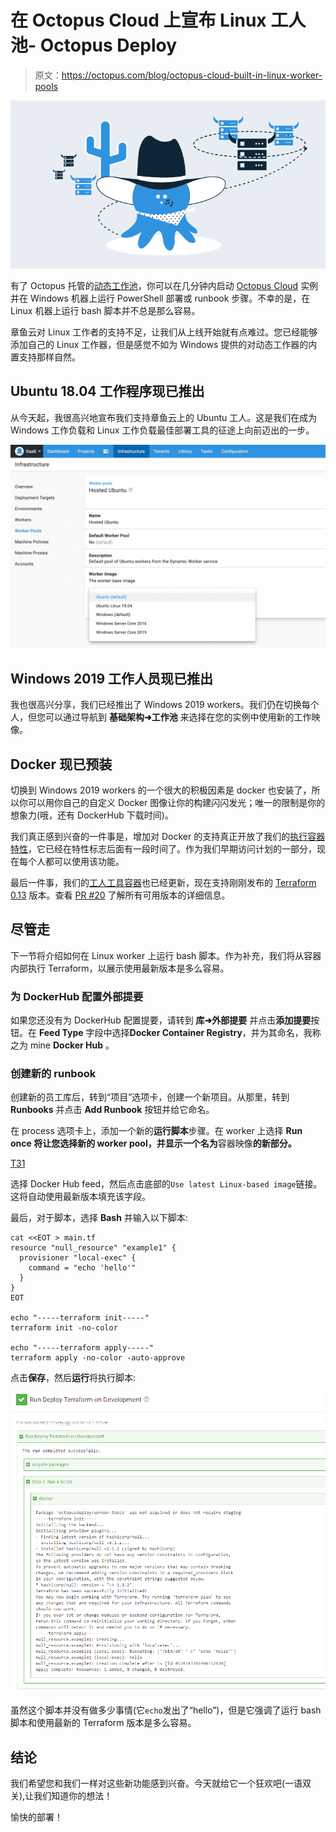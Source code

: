 # 在 Octopus Cloud 上宣布 Linux 工人池- Octopus Deploy

> 原文：<https://octopus.com/blog/octopus-cloud-built-in-linux-worker-pools>

[![Announcing Linux worker pools on Octopus Cloud](img/cdb0f1d456a91c1cf6e9fe060067bbe5.png)](#)

有了 Octopus 托管的[动态工作池](https://octopus.com/docs/infrastructure/workers/dynamic-worker-pools)，你可以在几分钟内启动 [Octopus Cloud](https://octopus.com/docs/octopus-cloud) 实例并在 Windows 机器上运行 PowerShell 部署或 runbook 步骤。不幸的是，在 Linux 机器上运行 bash 脚本并不总是那么容易。

章鱼云对 Linux 工作者的支持不足，让我们从上线开始就有点难过。您已经能够添加自己的 Linux 工作器，但是感觉不如为 Windows 提供的对动态工作器的内置支持那样自然。

## Ubuntu 18.04 工作程序现已推出

从今天起，我很高兴地宣布我们支持章鱼云上的 Ubuntu 工人。这是我们在成为 Windows 工作负载和 Linux 工作负载最佳部署工具的征途上向前迈出的一步。

[![Worker Pool Configuration with Ubuntu 18.04 selected](img/af3db501befb2bde32890dcf8a7501cc.png)](#)

## Windows 2019 工作人员现已推出

我也很高兴分享，我们已经推出了 Windows 2019 workers。我们仍在切换每个人，但您可以通过导航到 **基础架构➜工作池** 来选择在您的实例中使用新的工作映像。

## Docker 现已预装

切换到 Windows 2019 workers 的一个很大的积极因素是 docker 也安装了，所以你可以用你自己的自定义 Docker 图像让你的构建闪闪发光；唯一的限制是你的想象力(哦，还有 DockerHub 下载时间)。

我们真正感到兴奋的一件事是，增加对 Docker 的支持真正开放了我们的[执行容器特性](https://octopus.com/blog/execution-containers)，它已经在特性标志后面有一段时间了。作为我们早期访问计划的一部分，现在每个人都可以使用该功能。

最后一件事，我们的[工人工具容器](https://hub.docker.com/r/octopusdeploy/worker-tools)也已经更新，现在支持刚刚发布的 [Terraform 0.13](https://www.hashicorp.com/blog/announcing-hashicorp-terraform-0-13/) 版本。查看 [PR #20](https://github.com/OctopusDeploy/WorkerTools/pull/20) 了解所有可用版本的详细信息。

## 尽管走

下一节将介绍如何在 Linux worker 上运行 bash 脚本。作为补充，我们将从容器内部执行 Terraform，以展示使用最新版本是多么容易。

### 为 DockerHub 配置外部提要

如果您还没有为 DockerHub 配置提要，请转到 **库➜外部提要** 并点击**添加提要**按钮。在 **Feed Type** 字段中选择**Docker Container Registry**，并为其命名，我称之为 mine **Docker Hub** 。

### 创建新的 runbook

创建新的员工库后，转到“项目”选项卡，创建一个新项目。从那里，转到 **Runbooks** 并点击 **Add Runbook** 按钮并给它命名。

在 process 选项卡上，添加一个新的**运行脚本**步骤。在 worker 上选择 **Run once 将让您选择新的 worker pool，并显示一个名为**容器映像**的新部分。**

[T31](#)

选择 Docker Hub feed，然后点击底部的`Use latest Linux-based image`链接。这将自动使用最新版本填充该字段。

最后，对于脚本，选择 **Bash** 并输入以下脚本:

```
cat <<EOT > main.tf
resource "null_resource" "example1" {
  provisioner "local-exec" {
    command = "echo 'hello'"
  }
}
EOT

echo "-----terraform init-----"
terraform init -no-color

echo "-----terraform apply-----"
terraform apply -no-color -auto-approve 
```

点击**保存**，然后**运行**将执行脚本:

[![Runbook execution log](img/cfe36f3720566bba1a2a12ab1ab4590f.png)](#)

虽然这个脚本并没有做多少事情(它`echo`发出了“hello”)，但是它强调了运行 bash 脚本和使用最新的 Terraform 版本是多么容易。

## 结论

我们希望您和我们一样对这些新功能感到兴奋。今天就给它一个狂欢吧(一语双关),让我们知道你的想法！

愉快的部署！